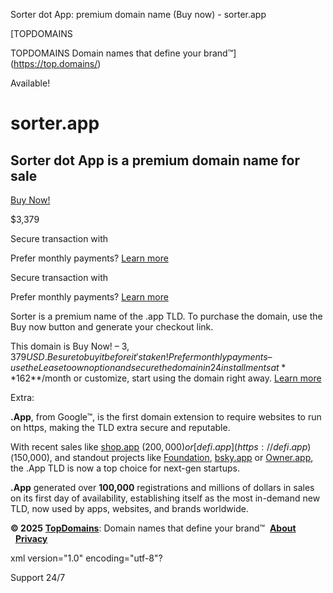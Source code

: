 Sorter dot App: premium domain name (Buy now) - sorter.app



[TOPDOMAINS




TOPDOMAINS
Domain names that define your brand™](https://top.domains/)

Available!

**sorter**.app
==============

**Sorter** dot **App** is a premium domain name for sale
--------------------------------------------------------

[Buy Now!](https://top.domains/buy-now/sorter.app)

$3,379

Secure transaction with

Prefer monthly payments? [Learn more](https://top.domains/buy-opts/sorter.app)

Secure transaction with

Prefer monthly payments? [Learn more](https://top.domains/buy-opts/sorter.app)

Sorter is a premium name of the .app TLD. To purchase the domain, use the Buy now button and generate your checkout link.

This domain is Buy Now! – $3,379 USD. Be sure to buy it before it's taken!   
Prefer monthly payments – use the Lease to own option and secure the domain in 24 installments at **$162**/month or customize, start using the domain right away. [Learn more](https://top.domains/buy-opts/sorter.app)

Extra:

**.App**, from Google™, is the first domain extension to require websites to run on https, making the TLD extra secure and reputable.

With recent sales like [shop.app](https://shop.app) ($200,000) or [defi.app](https://defi.app) ($150,000), and standout projects like [Foundation](https://foundation.app), [bsky.app](https://bsky.app) or [Owner.app](https://owner.app), the .App TLD is now a top choice for next-gen startups.

**.App** generated over **100,000** registrations and millions of dollars in sales on its first day of availability, establishing itself as the most in-demand new TLD, now used by apps, websites, and brands worldwide.

**© 2025** **[TopDomains](https://top.domains/)**: Domain names that define your brand™  **[About](https://top.domains/)**   **[Privacy](https://top.domains/)**

xml version="1.0" encoding="utf-8"?




 Support 24/7